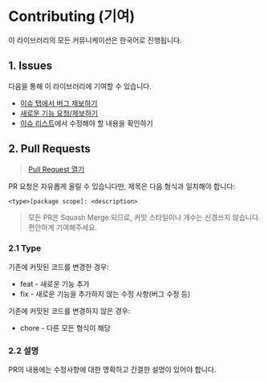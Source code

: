 # Contributing (기여)

이 라이브러리의 모든 커뮤니케이션은 한국어로 진행됩니다.

## 1. Issues

다음을 통해 이 라이브러리에 기여할 수 있습니다.

- [이슈 탭에서 버그 제보하기](https://github.com/WakGames/Waktaverse-Games-GameSdk-Nodejs/issues/new/choose)
- [새로운 기능 요청/제보하기](https://github.com/WakGames/Waktaverse-Games-GameSdk-Nodejs/issues/new/choose)
- [이슈 리스트](https://github.com/WakGames/Waktaverse-Games-GameSdk-Nodejs/issues)에서 수정해야 할 내용을 확인하기

## 2. Pull Requests

> [Pull Request 열기](https://github.com/WakGames/Waktaverse-Games-GameSdk-Nodejs/compare) <br/>

PR 요청은 자유롭게 올릴 수 있습니다만, 제목은 다음 형식과 일치해야 합니다:

```
<type>[package scope]: <description>
```

> 모든 PR은 Squash Merge 되므로, 커밋 스타일이나 개수는 신경쓰지 않습니다. 편안하게 기여해주세요.

### 2.1 Type

기존에 커밋된 코드를 변경한 경우:

- feat - 새로운 기능 추가
- fix - 새로운 기능을 추가하지 않는 수정 사항(버그 수정 등)

기존에 커밋된 코드를 변경하지 않은 경우:

- chore - 다른 모든 형식이 해당

### 2.2 설명

PR의 내용에는 수정사항에 대한 명확하고 간결한 설명이 있어야 합니다.
